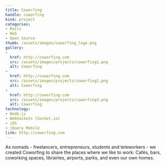 ```yaml
---
title: Coworfing
handle: coworfing
kind: project
categories:
- Rails
- Web
- Open Source
thumb: /assets/images/coworfing_logo.png
gallery:
-
  href: http://coworfing.com
  src: /assets/images/projects/coworfing1.png
  alt: Coworfing
-
  href: http://coworfing.com
  src: /assets/images/projects/coworfing2.png
  alt: Coworfing
-
  href: http://coworfing.com
  src: /assets/images/projects/coworfing3.png
  alt: Coworfing
technology:
- Node.js
- WebSockets (Socket.io)
- iOS
- jQuery Mobile
link: http://coworfing.com
---
```


As nomads - freelancers, entrepreneurs, students and teleworkers - we created Coworfing to share the places where we like to work: Cafés, bars, coworking spaces, librairies, airports, parks, and even our own homes.
